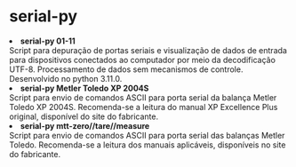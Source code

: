 # serial-py
<li>
<b>serial-py 01-11</b> <br>
Script para depuração de portas seriais e visualização de dados de entrada para dispositivos conectados ao computador por meio da decodificação UTF-8. Processamento de dados sem mecanismos de controle. Desenvolvido no python 3.11.0.

<li>
<b>serial-py Metler Toledo XP 2004S</b> <br>
Script para envio de comandos ASCII para porta serial da balança Metler Toledo XP 2004S. Recomenda-se a leitura do manual XP Excellence Plus original, disponível do site do fabricante.

<li>
<b>serial-py mtt-zero//tare//measure</b> <br>
Script para envio de comandos ASCII para porta serial das balanças Metler Toledo. Recomenda-se a leitura dos manuais aplicáveis, disponíveis no site do fabricante.
